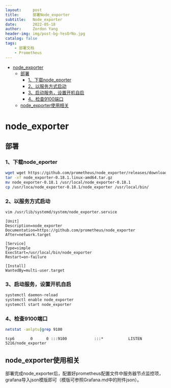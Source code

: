 ```yaml
---
layout:     post
title:      部署Node_exporter
subtitle:   Node_exporter
date:       2022-05-18
author:     Zordon Yang
header-img: img/post-bg-YesOrNo.jpg
catalog: false
tags:
    - 部署文档
    - Prometheus
---
```

- [node_exporter](#node_exporter)
  - [部署](#部署)
    - [1、下载node_eporter](#1下载node_eporter)
    - [2、以服务方式启动](#2以服务方式启动)
    - [3、启动服务，设置开机自启](#3启动服务设置开机自启)
    - [4、检查9100端口](#4检查9100端口)
  - [node_exporter使用相关](#node_exporter使用相关)

# node_exporter

## 部署

### 1、下载node_eporter 

```bash
wget wget https://github.com/prometheus/node_exporter/releases/download/v0.18.1/node_exporter-0.18.1.linux-amd64.tar.gz 
tar -xf node_exporter-0.18.1.linux-amd64.tar.gz 
mv node_exporter-0.18.1 /usr/local/node_exporter-0.18.1 
cp /usr/loca/node_exporter-0.18.1/node_exporter /usr/local/bin/ 
```

### 2、以服务方式启动 

```bash
vim /usr/lib/systemd/system/node_exporter.service 
```

```shell
[Unit] 
Description=node_exporter 
Documentation=https://github.com/prometheus/node_exporter 
After=network.target 

[Service] 
Type=simple 
ExecStart=/usr/local/bin/node_exporter
Restart=on-failure 

[Install] 
WantedBy=multi-user.target 
```

### 3、启动服务，设置开机自启 

```bash
systemctl daemon-reload 
systemctl enable node_exporter 
systemctl start node_exporter 
```

### 4、检查9100端口 

```bash
netstat -anlptu|grep 9100 
```

```output
tcp6       0      0 :::9100            :::*           LISTEN      5216/node_exporter 
```

## node_exporter使用相关

部署完成node_exporter后，配置好prometheus配置文件中服务器节点监控项，grafana导入json模版即可（模版可参照Grafana.md中的附件json）。